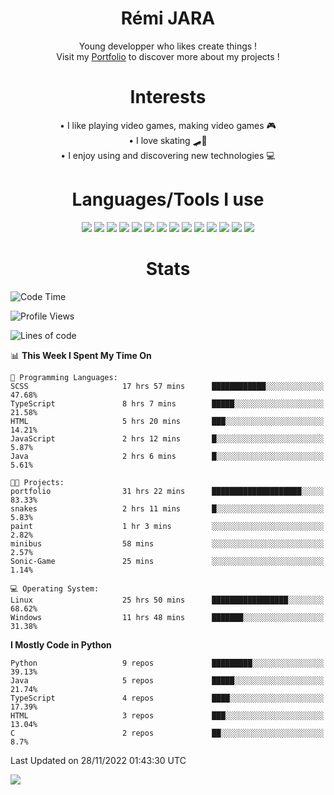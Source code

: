 <div align="center">
  
# Rémi JARA

Young developper who likes create things ! \
Visit my [Portfolio](https://icepick4.github.io/portfolio/) to discover more about my projects !
# Interests

  • I like playing video games, making video games 🎮  \
  • I love skating 🛹🤘 \
  • I enjoy using and discovering new technologies 💻 

 # Languages/Tools I use

  <img src="https://img.shields.io/badge/Java-ED8B00?style=for-the-badge&logo=java&logoColor=white"/>
  <img src="https://img.shields.io/badge/JavaScript-323330?style=for-the-badge&logo=javascript&logoColor=F7DF1E"/>
  <img src="https://img.shields.io/badge/TypeScript-007ACC?style=for-the-badge&logo=typescript&logoColor=white"/>
  <img src="https://img.shields.io/badge/html5-%23E34F26.svg?style=for-the-badge&logo=html5&logoColor=white"/>
  <img src="https://img.shields.io/badge/css3-%231572B6.svg?style=for-the-badge&logo=css3&logoColor=white"/>
  <img src="https://img.shields.io/badge/SCSS-hotpink.svg?style=for-the-badge&logo=SASS&logoColor=white"/>
  <img src="https://img.shields.io/badge/php-%23777BB4.svg?style=for-the-badge&logo=php&logoColor=white"/>
  <img src="https://img.shields.io/badge/angular-%23DD0031.svg?style=for-the-badge&logo=angular&logoColor=white"/>
  <img src="https://img.shields.io/badge/mysql-%2300f.svg?style=for-the-badge&logo=mysql&logoColor=white"/>
  <img src="https://img.shields.io/badge/Python-FFD43B?style=for-the-badge&logo=python&logoColor=blue"/>
  <img src="https://img.shields.io/badge/c-%2300599C.svg?style=for-the-badge&logo=c&logoColor=white"/>
  <img src="https://img.shields.io/badge/Visual_Studio_Code-0078D4?style=for-the-badge&logo=visual%20studio%20code&logoColor=white"/>
  <img src="https://img.shields.io/badge/Arch%20Linux-1793D1?logo=arch-linux&logoColor=fff&style=for-the-badge"/>
  <img src="https://img.shields.io/badge/Linux-FCC624?style=for-the-badge&logo=linux&logoColor=black"/>
  
  
  
# Stats
  
  </div>
  
<!--START_SECTION:waka-->
![Code Time](http://img.shields.io/badge/Code%20Time-238%20hrs%2023%20mins-blue)

![Profile Views](http://img.shields.io/badge/Profile%20Views-9-blue)

![Lines of code](https://img.shields.io/badge/From%20Hello%20World%20I%27ve%20Written-27%20Thousand%20lines%20of%20code-blue)

📊 **This Week I Spent My Time On** 

```text
💬 Programming Languages: 
SCSS                     17 hrs 57 mins      ████████████░░░░░░░░░░░░░   47.68% 
TypeScript               8 hrs 7 mins        █████░░░░░░░░░░░░░░░░░░░░   21.58% 
HTML                     5 hrs 20 mins       ███░░░░░░░░░░░░░░░░░░░░░░   14.21% 
JavaScript               2 hrs 12 mins       █░░░░░░░░░░░░░░░░░░░░░░░░   5.87% 
Java                     2 hrs 6 mins        █░░░░░░░░░░░░░░░░░░░░░░░░   5.61%

🐱‍💻 Projects: 
portfolio                31 hrs 22 mins      ████████████████████░░░░░   83.33% 
snakes                   2 hrs 11 mins       █░░░░░░░░░░░░░░░░░░░░░░░░   5.83% 
paint                    1 hr 3 mins         ░░░░░░░░░░░░░░░░░░░░░░░░░   2.82% 
minibus                  58 mins             ░░░░░░░░░░░░░░░░░░░░░░░░░   2.57% 
Sonic-Game               25 mins             ░░░░░░░░░░░░░░░░░░░░░░░░░   1.14%

💻 Operating System: 
Linux                    25 hrs 50 mins      █████████████████░░░░░░░░   68.62% 
Windows                  11 hrs 48 mins      ███████░░░░░░░░░░░░░░░░░░   31.38%

```

**I Mostly Code in Python** 

```text
Python                   9 repos             █████████░░░░░░░░░░░░░░░░   39.13% 
Java                     5 repos             █████░░░░░░░░░░░░░░░░░░░░   21.74% 
TypeScript               4 repos             ████░░░░░░░░░░░░░░░░░░░░░   17.39% 
HTML                     3 repos             ███░░░░░░░░░░░░░░░░░░░░░░   13.04% 
C                        2 repos             ██░░░░░░░░░░░░░░░░░░░░░░░   8.7%

```



 Last Updated on 28/11/2022 01:43:30 UTC
<!--END_SECTION:waka-->

  <img src="https://github-readme-stats.vercel.app/api?username=icepick4&count_private=true&show_icons=true&theme=gruvbox" />

  


